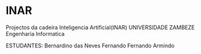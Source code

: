 # INAR
Projectos da cadeira Inteligencia Artificial(INAR)
UNIVERSIDADE ZAMBEZE
Engenharia Informatica

ESTUDANTES: Bernardino das Neves Fernando
            Fernando Armindo
